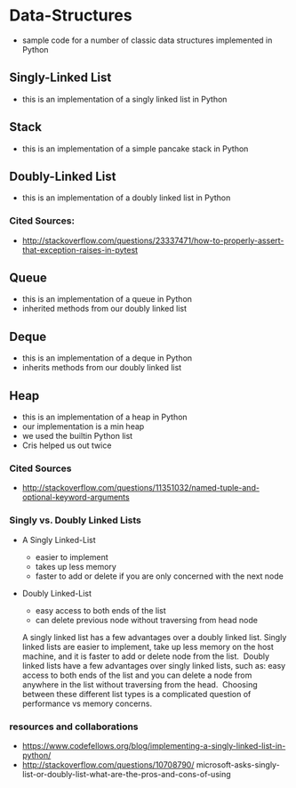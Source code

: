 # Data-Structures
- sample code for a number of classic data structures implemented in Python  

## Singly-Linked List  
- this is an implementation of a singly linked list in Python

## Stack  
- this is an implementation of a simple pancake stack in Python  

## Doubly-Linked List  
- this is an implementation of a doubly linked list in Python  

### Cited Sources:
  - http://stackoverflow.com/questions/23337471/how-to-properly-assert-that-exception-raises-in-pytest

## Queue  
- this is an implementation of a queue in Python  
- inherited methods from our doubly linked list

## Deque
 - this is an implementation of a deque in Python
 - inherits methods from our doubly linked list

## Heap
 - this is an implementation of a heap in Python
 - our implementation is a min heap
 - we used the builtin Python list
 - Cris helped us out twice

### Cited Sources
  - http://stackoverflow.com/questions/11351032/named-tuple-and-optional-keyword-arguments


### Singly vs. Doubly Linked Lists  
- A Singly Linked-List
  - easier to implement  
  - takes up less memory  
  - faster to add or delete if you are only concerned with the next node   
- Doubly Linked-List  
  - easy access to both ends of the list  
  - can delete previous node without traversing from head node  

  A singly linked list has a few advantages over a doubly linked list.  Singly linked lists are easier to implement, take up less memory on the host machine, and it is faster to add or delete node from the list.  Doubly linked lists have a few advantages over singly linked lists, such as: easy access to both ends of the list and you can delete a node from anywhere in the list without traversing from the head.  Choosing between these different list types is a complicated question of performance vs memory concerns.


### resources and collaborations  
- https://www.codefellows.org/blog/implementing-a-singly-linked-list-in-python/  
- http://stackoverflow.com/questions/10708790/  microsoft-asks-singly-list-or-doubly-list-what-are-the-pros-and-cons-of-using
